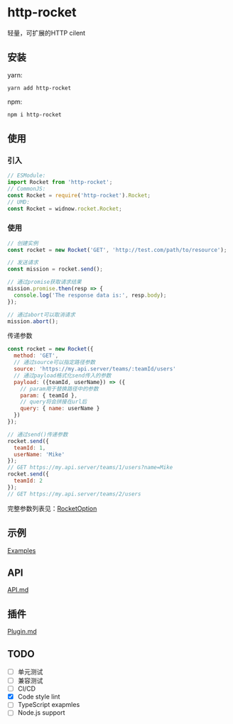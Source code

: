 # http-rocket

轻量，可扩展的HTTP cilent

## 安装

yarn:

```bash
yarn add http-rocket
```

npm:

```bash
npm i http-rocket
```

## 使用

### 引入

```js
// ESModule:
import Rocket from 'http-rocket';
// CommonJS:
const Rocket = require('http-rocket').Rocket;
// UMD:
const Rocket = widnow.rocket.Rocket;
```

### 使用
```js
// 创建实例
const rocket = new Rocket('GET', 'http://test.com/path/to/resource');

// 发送请求
const mission = rocket.send();

// 通过promise获取请求结果
mission.promise.then(resp => {
  console.log('The response data is:', resp.body);
});

// 通过abort可以取消请求
mission.abort();
```

传递参数
```js
const rocket = new Rocket({
  method: 'GET',
  // 通过source可以指定路径参数
  source: 'https://my.api.server/teams/:teamId/users'
  // 通过payload格式化send传入的参数
  payload: ({teamId, userName}) => ({
    // param用于替换路径中的参数
    param: { teamId },
    // query将会拼接在url后
    query: { name: userName }
  })
});

// 通过send()传递参数
rocket.send({
  teamId: 1,
  userName: 'Mike'
});
// GET https://my.api.server/teams/1/users?name=Mike
rocket.send({
  teamId: 2
});
// GET https://my.api.server/teams/2/users
```

完整参数列表见：[RocketOption](./API.md#rocketoption)

## 示例

[Examples](./example)

## API
[API.md](./API.md)

## 插件
[Plugin.md](./PLUGIN.md)

## TODO

- [ ] 单元测试
- [ ] 兼容测试
- [ ] CI/CD
- [x] Code style lint
- [ ] TypeScript exapmles
- [ ] Node.js support
